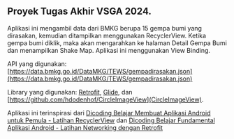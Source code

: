 ## Proyek Tugas Akhir VSGA 2024. 

Aplikasi ini mengambil data dari BMKG berupa 15 gempa bumi yang dirasakan, kemudian ditampilkan menggunakan RecyclerView. Ketika gempa bumi diklik, maka akan mengarahkan ke halaman Detail Gempa Bumi dan menampilkan Shake Map. Aplikasi ini menggunakan View Binding. 

API yang digunakan: [https://data.bmkg.go.id/DataMKG/TEWS/gempadirasakan.json](https://data.bmkg.go.id/DataMKG/TEWS/gempadirasakan.json)

Library yang digunakan: [Retrofit](https://github.com/square/retrofit), [Glide](https://github.com/bumptech/glide), dan [https://github.com/hdodenhof/CircleImageView](CircleImageView).

Aplikasi ini terinspirasi dari [Dicoding Belajar Membuat Aplikasi Android untuk Pemula - Latihan RecyclerView](https://www.dicoding.com/academies/51/tutorials/1227) dan [Dicoding Belajar Fundamental Aplikasi Android - Latihan Networking dengan Retrofit](https://www.dicoding.com/academies/14/tutorials/19552)
